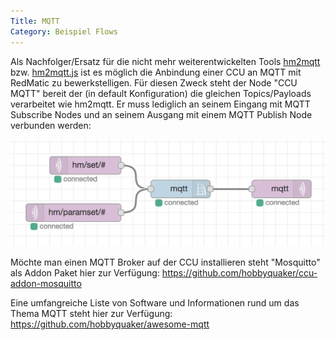```yaml
---
Title: MQTT
Category: Beispiel Flows
---
```


Als Nachfolger/Ersatz für die nicht mehr weiterentwickelten Tools [hm2mqtt](https://github.com/owagner/hm2mqtt) bzw. [hm2mqtt.js](https://github.com/hobbyquaker/hm2mqtt.js) ist es möglich die Anbindung einer CCU an MQTT mit RedMatic zu bewerkstelligen. Für diesen Zweck steht der Node "CCU MQTT" bereit der (in default Konfiguration) die gleichen Topics/Payloads verarbeitet wie hm2mqtt. Er muss lediglich an seinem Eingang mit MQTT Subscribe Nodes und an seinem Ausgang mit einem MQTT Publish Node verbunden werden:

![](images/mqtt.png)

Möchte man einen MQTT Broker auf der CCU installieren steht "Mosquitto" als Addon Paket hier zur Verfügung: https://github.com/hobbyquaker/ccu-addon-mosquitto

Eine umfangreiche Liste von Software und Informationen rund um das Thema MQTT steht hier zur Verfügung: https://github.com/hobbyquaker/awesome-mqtt



